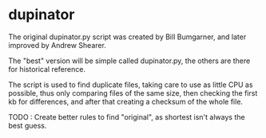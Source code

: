 dupinator
=========

The original dupinator.py script was created by Bill Bumgarner, and later improved by Andrew Shearer.

The "best" version will be simple called dupinator.py, the others are there for historical reference.

The script is used to find duplicate files, taking care to use as little CPU as possible, thus only comparing files of the same size, then checking the first kb for differences, and after that creating a checksum of the whole file.

TODO :
Create better rules to find "original", as shortest isn't always the best guess.
